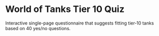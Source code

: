 # World of Tanks Tier 10 Quiz

Interactive single-page questionnaire that suggests fitting tier‑10 tanks based on 40 yes/no questions.
